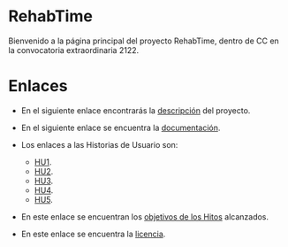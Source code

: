 # RehabTime
Bienvenido a la página principal del proyecto RehabTime, dentro de CC en la convocatoria extraordinaria 2122.

# Enlaces
- En el siguiente enlace encontrarás la [descripción](https://github.com/e89835/RehabTime/blob/main/doc/Description.md) del proyecto.

- En el siguiente enlace se encuentra la [documentación](https://github.com/e89835/RehabTime/blob/main/doc/Documentation.md).
- Los enlaces a las Historias de Usuario son:
  - [HU1](https://github.com/e89835/RehabTime/blob/main/doc/US1.md).
  - [HU2](https://github.com/e89835/RehabTime/blob/main/doc/US2.md).
  - [HU3](https://github.com/e89835/RehabTime/blob/main/doc/US3.md).
  - [HU4](https://github.com/e89835/RehabTime/blob/main/doc/US4.md).
  - [HU5](https://github.com/e89835/RehabTime/blob/main/doc/US5.md).

- En este enlace se encuentran los [objetivos de los Hitos](https://github.com/e89835/RehabTime/blob/main/doc/Objectives.md) alcanzados. 

- En este enlace se encuentra la [licencia](https://github.com/e89835/RehabTime/blob/main/LICENSE).
